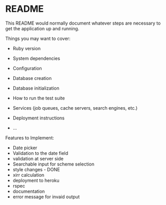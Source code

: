 # README

This README would normally document whatever steps are necessary to get the
application up and running.

Things you may want to cover:

- Ruby version

- System dependencies

- Configuration

- Database creation

- Database initialization

- How to run the test suite

- Services (job queues, cache servers, search engines, etc.)

- Deployment instructions

- ...

Features to Implement:

- Date picker
- Validation to the date field
- validation at server side
- Searchable input for scheme selection
- style changes - DONE
- xirr calculation
- deployment to heroku
- rspec
- documentation
- error message for invaid output
